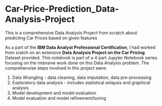 # Car-Price-Prediction_Data-Analysis-Project
This is a comprehensive Data Analysis Project from scratch about predicting Car Prices based on given features

As a part of the **IBM Data Analyst Professional Certification**, I had worked from sratch on an extensive **Data Analysis Project on the Car Pricing** Dataset provided. This notebook is part of a 4 part Jupyter Notebook series focusing on the intensive work done on this Data Analysis problem.
The comprehenvise steps involved in this project were:

1. Data Wrangling - data cleaning, data imputation, data pre-processing
2. Exploratory data analysis - includes statistical anlaysis and graphical analysis
3. Model development and model evaluation
4. Model evaluation and model refinement/tuning
